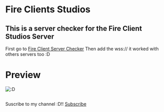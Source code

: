 # Fire Clients Studios
## This is a server checker for the Fire Client Studios **Server**
First go to [Fire Client Server Checker](https://ismaeldevyt.github.io/fireclientstudios/index.html)
Then add the wss:// it worked with others servers too :D
# Preview
![:D](https://media.discordapp.net/attachments/1206325354357334048/1206804702939979846/new.png?ex=65dd5776&is=65cae276&hm=f60a0427424f9c982b5d9f3fc805944543b60dfb5c7cb39beb6254e500742186&format=webp&quality=lossless&width=897&height=403)
##
Suscribe to my channel :D!! [Subscribe](https://www.youtube.com/@ismaeltechI?sub_confirmation=1)
